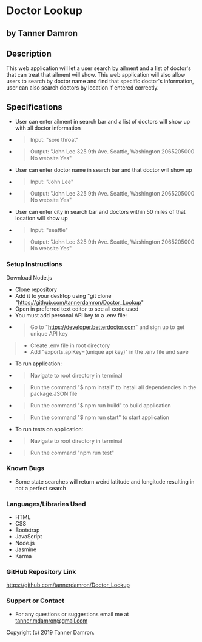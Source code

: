 # Doctor Lookup
## by Tanner Damron

## Description
This web application will let a user search by ailment and a list of doctor's that can treat that ailment will show. This web application will also allow users to search by doctor name and find that specific doctor's information, user can also search doctors by location if entered correctly.

## Specifications
* User can enter ailment in search bar and a list of doctors will show up with all doctor information
* > Input: "sore throat"
* > Output: "John Lee	325 9th Ave. Seattle, Washington	2065205000	No website	Yes"
* User can enter doctor name in search bar and that doctor will show up
* > Input: "John Lee"
* > Output: "John Lee	325 9th Ave. Seattle, Washington	2065205000	No website	Yes"
* User can enter city in search bar and doctors within 50 miles of that location will show up
* > Input: "seattle"
* > Output: "John Lee	325 9th Ave. Seattle, Washington	2065205000	No website	Yes"

### Setup Instructions
Download Node.js

* Clone repository
* Add it to your desktop using "git clone "https://github.com/tannerdamron/Doctor_Lookup"
* Open in preferred text editor to see all code used
* You must add personal API key to a .env file:
* > Go to "https://developer.betterdoctor.com" and sign up to get unique API key
> * Create .env file in root directory
> * Add "exports.apiKey=(unique api key)" in the .env file and save
* To run application:
* > Navigate to root directory in terminal
* > Run the command "$ npm install" to install all dependencies in the package.JSON file
* > Run the command "$ npm run build" to build application
* > Run the command "$ npm run start" to start application
* To run tests on application:
* > Navigate to root directory in terminal
* > Run the command "npm run test"

### Known Bugs
* Some state searches will return weird latitude and longitude resulting in not a perfect search

### Languages/Libraries Used
* HTML
* CSS
* Bootstrap
* JavaScript
* Node.js
* Jasmine
* Karma

### GitHub Repository Link
https://github.com/tannerdamron/Doctor_Lookup

### Support or Contact
* For any questions or suggestions email me at tanner.mdamron@gmail.com

Copyright (c) 2019 Tanner Damron.
